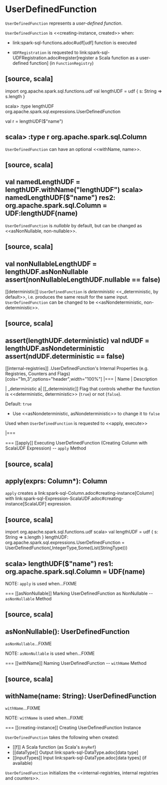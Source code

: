 # UserDefinedFunction

`UserDefinedFunction` represents a *user-defined function*.

`UserDefinedFunction` is <<creating-instance, created>> when:

* link:spark-sql-functions.adoc#udf[udf] function is executed

* `UDFRegistration` is requested to link:spark-sql-UDFRegistration.adoc#register[register a Scala function as a user-defined function] (in `FunctionRegistry`)

[source, scala]
----
import org.apache.spark.sql.functions.udf
val lengthUDF = udf { s: String => s.length }

scala> :type lengthUDF
org.apache.spark.sql.expressions.UserDefinedFunction

val r = lengthUDF($"name")

scala> :type r
org.apache.spark.sql.Column
----

`UserDefinedFunction` can have an optional <<withName, name>>.

[source, scala]
----
val namedLengthUDF = lengthUDF.withName("lengthUDF")
scala> namedLengthUDF($"name")
res2: org.apache.spark.sql.Column = UDF:lengthUDF(name)
----

`UserDefinedFunction` is *nullable* by default, but can be changed as <<asNonNullable, non-nullable>>.

[source, scala]
----
val nonNullableLengthUDF = lengthUDF.asNonNullable
assert(nonNullableLengthUDF.nullable == false)
----

[[deterministic]]
`UserDefinedFunction` is *deterministic* <<_deterministic, by default>>, i.e. produces the same result for the same input. `UserDefinedFunction` can be changed to be <<asNondeterministic, non-deterministic>>.

[source, scala]
----
assert(lengthUDF.deterministic)
val ndUDF = lengthUDF.asNondeterministic
assert(ndUDF.deterministic == false)
----

[[internal-registries]]
.UserDefinedFunction's Internal Properties (e.g. Registries, Counters and Flags)
[cols="1m,3",options="header",width="100%"]
|===
| Name
| Description

| _deterministic
a| [[_deterministic]] Flag that controls whether the function is <<deterministic, deterministic>> (`true`) or not (`false`).

Default: `true`

* Use <<asNondeterministic, asNondeterministic>> to change it to `false`

Used when `UserDefinedFunction` is requested to <<apply, execute>>

|===

=== [[apply]] Executing UserDefinedFunction (Creating Column with ScalaUDF Expression) -- `apply` Method

[source, scala]
----
apply(exprs: Column*): Column
----

`apply` creates a link:spark-sql-Column.adoc#creating-instance[Column] with link:spark-sql-Expression-ScalaUDF.adoc#creating-instance[ScalaUDF] expression.

[source, scala]
----
import org.apache.spark.sql.functions.udf
scala> val lengthUDF = udf { s: String => s.length }
lengthUDF: org.apache.spark.sql.expressions.UserDefinedFunction = UserDefinedFunction(<function1>,IntegerType,Some(List(StringType)))

scala> lengthUDF($"name")
res1: org.apache.spark.sql.Column = UDF(name)
----

NOTE: `apply` is used when...FIXME

=== [[asNonNullable]] Marking UserDefinedFunction as NonNullable -- `asNonNullable` Method

[source, scala]
----
asNonNullable(): UserDefinedFunction
----

`asNonNullable`...FIXME

NOTE: `asNonNullable` is used when...FIXME

=== [[withName]] Naming UserDefinedFunction -- `withName` Method

[source, scala]
----
withName(name: String): UserDefinedFunction
----

`withName`...FIXME

NOTE: `withName` is used when...FIXME

=== [[creating-instance]] Creating UserDefinedFunction Instance

`UserDefinedFunction` takes the following when created:

* [[f]] A Scala function (as Scala's `AnyRef`)
* [[dataType]] Output link:spark-sql-DataType.adoc[data type]
* [[inputTypes]] Input link:spark-sql-DataType.adoc[data types] (if available)

`UserDefinedFunction` initializes the <<internal-registries, internal registries and counters>>.
